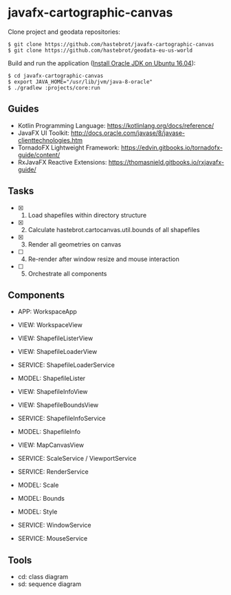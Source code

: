 # javafx-cartographic-canvas

Clone project and geodata repositories:

~~~
$ git clone https://github.com/hastebrot/javafx-cartographic-canvas
$ git clone https://github.com/hastebrot/geodata-eu-us-world
~~~

Build and run the application ([Install Oracle JDK on Ubuntu 16.04](https://www.digitalocean.com/community/tutorials/how-to-install-java-with-apt-get-on-ubuntu-16-04)):

~~~
$ cd javafx-cartographic-canvas
$ export JAVA_HOME="/usr/lib/jvm/java-8-oracle"
$ ./gradlew :projects/core:run
~~~

## Guides

- Kotlin Programming Language: https://kotlinlang.org/docs/reference/
- JavaFX UI Toolkit: http://docs.oracle.com/javase/8/javase-clienttechnologies.htm
- TornadoFX Lightweight Framework: https://edvin.gitbooks.io/tornadofx-guide/content/ 
- RxJavaFX Reactive Extensions: https://thomasnield.gitbooks.io/rxjavafx-guide/

## Tasks

- [X] 1. Load shapefiles within directory structure
- [X] 2. Calculate hastebrot.cartocanvas.util.bounds of all shapefiles
- [X] 3. Render all geometries on canvas
- [ ] 4. Re-render after window resize and mouse interaction
- [ ] 5. Orchestrate all components

## Components

- APP: WorkspaceApp
- VIEW: WorkspaceView

- VIEW: ShapefileListerView
- VIEW: ShapefileLoaderView
- SERVICE: ShapefileLoaderService
- MODEL: ShapefileLister

- VIEW: ShapefileInfoView
- VIEW: ShapefileBoundsView
- SERVICE: ShapefileInfoService
- MODEL: ShapefileInfo

- VIEW: MapCanvasView
- SERVICE: ScaleService / ViewportService
- SERVICE: RenderService
- MODEL: Scale
- MODEL: Bounds
- MODEL: Style

- SERVICE: WindowService
- SERVICE: MouseService

## Tools

- cd: class diagram
- sd: sequence diagram
